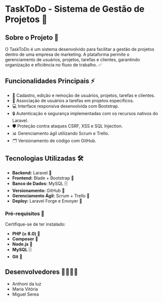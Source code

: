 # TaskToDo - Sistema de Gestão de Projetos 🚀

## Sobre o Projeto 🏢

O TaskToDo é um sistema desenvolvido para facilitar a gestão de projetos dentro de uma empresa de marketing. A plataforma permite o gerenciamento de usuários, projetos, tarefas e clientes, garantindo organização e eficiência no fluxo de trabalho. ✅

## Funcionalidades Principais ⚡

- 📌 Cadastro, edição e remoção de usuários, projetos, tarefas e clientes.
- 👥 Associação de usuários a tarefas em projetos específicos.
- 💻 Interface responsiva desenvolvida com Bootstrap.
- 🔒 Autenticação e segurança implementadas com os recursos nativos do Laravel.
- 🛡️ Proteção contra ataques CSRF, XSS e SQL Injection.
- 📊 Gerenciamento ágil utilizando Scrum e Trello.
- 🗂️ Versionamento de código com GitHub.

## Tecnologias Utilizadas 🛠️

- **Backend:** Laravel 🐘
- **Frontend:** Blade + Bootstrap 🎨
- **Banco de Dados:** MySQL 🗄️
- **Versionamento:** GitHub 🛜
- **Gerenciamento Ágil:** Scrum + Trello 📌
- **Deploy:** Laravel Forge e Envoyer 🚀

### Pré-requisitos 📌

Certifique-se de ter instalado:
- **PHP (≥ 8.0)** 🐘
- **Composer** 🎼
- **Node.js** 🌿
- **MySQL** 🗄️
- **Git** 🔗

## Desenvolvedores 👩‍💻👨‍💻

- Anthoni da luz
- Maria Vitória
- Miguel Serea

